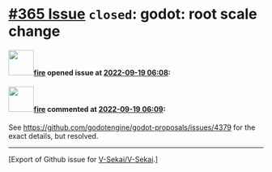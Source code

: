 # [\#365 Issue](https://github.com/V-Sekai/V-Sekai/issues/365) `closed`: godot: root scale change

#### <img src="https://avatars.githubusercontent.com/u/32321?u=c2e06a3d2b49a467aa907e54aa259516440267cc&v=4" width="50">[fire](https://github.com/fire) opened issue at [2022-09-19 06:08](https://github.com/V-Sekai/V-Sekai/issues/365):



#### <img src="https://avatars.githubusercontent.com/u/32321?u=c2e06a3d2b49a467aa907e54aa259516440267cc&v=4" width="50">[fire](https://github.com/fire) commented at [2022-09-19 06:09](https://github.com/V-Sekai/V-Sekai/issues/365#issuecomment-1250605988):

See https://github.com/godotengine/godot-proposals/issues/4379 for the exact details, but resolved.


-------------------------------------------------------------------------------



[Export of Github issue for [V-Sekai/V-Sekai](https://github.com/V-Sekai/V-Sekai).]
